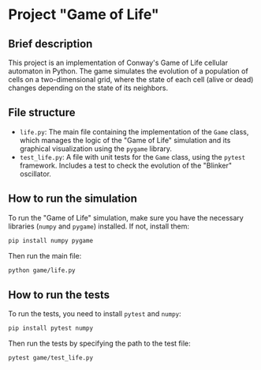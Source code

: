 # Project "Game of Life"

## Brief description

This project is an implementation of Conway's Game of Life cellular automaton in Python. The game simulates the evolution of a population of cells on a two-dimensional grid, where the state of each cell (alive or dead) changes depending on the state of its neighbors.

## File structure

-   `life.py`: The main file containing the implementation of the `Game` class, which manages the logic of the "Game of Life" simulation and its graphical visualization using the `pygame` library.
-   `test_life.py`: A file with unit tests for the `Game` class, using the `pytest` framework. Includes a test to check the evolution of the "Blinker" oscillator.

## How to run the simulation

To run the "Game of Life" simulation, make sure you have the necessary libraries (`numpy` and `pygame`) installed. If not, install them:

```bash
pip install numpy pygame
```

Then run the main file:

```bash
python game/life.py
```

## How to run the tests

To run the tests, you need to install `pytest` and `numpy`:

```bash
pip install pytest numpy
```

Then run the tests by specifying the path to the test file:

```bash
pytest game/test_life.py
```